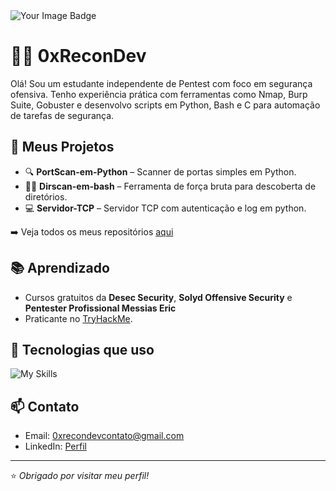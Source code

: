 <img src="https://tryhackme-badges.s3.amazonaws.com/0xReconDev.png" alt="Your Image Badge" />

# 👨‍💻 0xReconDev

Olá! Sou um estudante independente de Pentest com foco em segurança ofensiva. Tenho experiência prática com ferramentas como Nmap, Burp Suite, Gobuster e desenvolvo scripts em Python, Bash e C para automação de tarefas de segurança.

## 🚀 Meus Projetos
- 🔍 **PortScan-em-Python** – Scanner de portas simples em Python.
- 🕵️‍♂️ **Dirscan-em-bash** – Ferramenta de força bruta para descoberta de diretórios.
- 💻 **Servidor-TCP** – Servidor TCP com autenticação e log em python.

➡️ Veja todos os meus repositórios [aqui](https://github.com/0xReconDev?tab=repositories)

## 📚 Aprendizado
- Cursos gratuitos da **Desec Security**, **Solyd Offensive Security** e **Pentester Profissional Messias Eric**
- Praticante no [TryHackMe](https://tryhackme.com/p/0xReconDev).

## 🧰 Tecnologias que uso
![My Skills](https://skillicons.dev/icons?i=python,bash,linux,nmap,c,github)

## 📫 Contato
- Email: 0xrecondevcontato@gmail.com
- LinkedIn: [Perfil](https://www.linkedin.com/in/0xrecondev-66508a364/)

---

⭐ *Obrigado por visitar meu perfil!*
